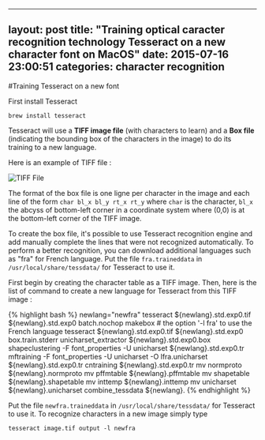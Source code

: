 
---
layout: post
title:  "Training optical caracter recognition technology Tesseract on a new character font on MacOS"
date:   2015-07-16 23:00:51
categories: character recognition
---

#Training Tesseract on a new font

First install Tesseract

    brew install tesseract

Tesseract will use a **TIFF image file** (with characters to learn) and a **Box file** (indicating the bounding box of the characters in the image) to do its training to a new language.

Here is an example of TIFF file :

![TIFF File](https://printalert.files.wordpress.com/2014/04/ocr_input.jpg)

The format of the box file is one ligne per character in the image and each line of the form `char bl_x bl_y rt_x rt_y` where `char` is the character, `bl_x` the abcyss of bottom-left corner in a coordinate system where (0,0) is at the bottom-left corner of the TIFF image.

To create the box file, it's possible to use Tesseract recognition engine and add manually complete the lines that were not recognized automatically. To perform a better recognition, you can download additional languages such as "fra" for French language. Put the file `fra.traineddata` in `/usr/local/share/tessdata/` for Tesseract to use it.

First begin by creating the character table as a TIFF image. Then, here is the list of command to create a new language for Tesseract from this TIFF image :

{% highlight bash %}
newlang="newfra"
tesseract ${newlang}.std.exp0.tif ${newlang}.std.exp0 batch.nochop makebox # the option '-l fra' to use the French language
tesseract ${newlang}.std.exp0.tif ${newlang}.std.exp0 box.train.stderr
unicharset_extractor ${newlang}.std.exp0.box
shapeclustering -F font_properties -U unicharset ${newlang}.std.exp0.tr
mftraining -F font_properties -U unicharset -O lfra.unicharset ${newlang}.std.exp0.tr
cntraining ${newlang}.std.exp0.tr
mv normproto ${newlang}.normproto
mv pffmtable ${newlang}.pffmtable
mv shapetable ${newlang}.shapetable
mv inttemp ${newlang}.inttemp
mv unicharset ${newlang}.unicharset
combine_tessdata ${newlang}.
{% endhighlight %}

Put the file `newfra.traineddata` in `/usr/local/share/tessdata/` for Tesseract to use it. To recognize characters in a new image simply type

    tesseract image.tif output -l newfra
